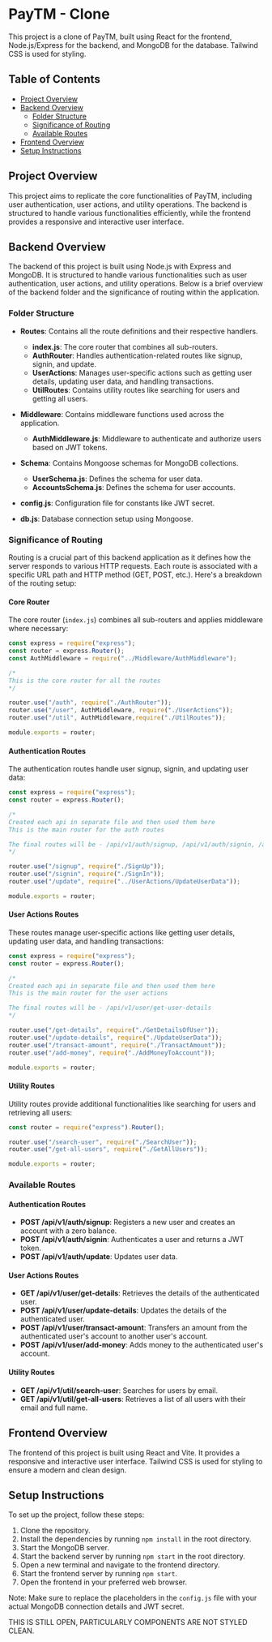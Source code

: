 # PayTM - Clone

This project is a clone of PayTM, built using React for the frontend, Node.js/Express for the backend, and MongoDB for the database. Tailwind CSS is used for styling.

## Table of Contents
- [Project Overview](#project-overview)
- [Backend Overview](#backend-overview)
  - [Folder Structure](#folder-structure)
  - [Significance of Routing](#significance-of-routing)
  - [Available Routes](#available-routes)
- [Frontend Overview](#frontend-overview)
- [Setup Instructions](#setup-instructions)

## Project Overview
This project aims to replicate the core functionalities of PayTM, including user authentication, user actions, and utility operations. The backend is structured to handle various functionalities efficiently, while the frontend provides a responsive and interactive user interface.

## Backend Overview

The backend of this project is built using Node.js with Express and MongoDB. It is structured to handle various functionalities such as user authentication, user actions, and utility operations. Below is a brief overview of the backend folder and the significance of routing within the application.

### Folder Structure

- **Routes**: Contains all the route definitions and their respective handlers.
  - **index.js**: The core router that combines all sub-routers.
  - **AuthRouter**: Handles authentication-related routes like signup, signin, and update.
  - **UserActions**: Manages user-specific actions such as getting user details, updating user data, and handling transactions.
  - **UtilRoutes**: Contains utility routes like searching for users and getting all users.

- **Middleware**: Contains middleware functions used across the application.
  - **AuthMiddleware.js**: Middleware to authenticate and authorize users based on JWT tokens.

- **Schema**: Contains Mongoose schemas for MongoDB collections.
  - **UserSchema.js**: Defines the schema for user data.
  - **AccountsSchema.js**: Defines the schema for user accounts.

- **config.js**: Configuration file for constants like JWT secret.
- **db.js**: Database connection setup using Mongoose.

### Significance of Routing

Routing is a crucial part of this backend application as it defines how the server responds to various HTTP requests. Each route is associated with a specific URL path and HTTP method (GET, POST, etc.). Here's a breakdown of the routing setup:

#### Core Router
The core router (`index.js`) combines all sub-routers and applies middleware where necessary:
```javascript:backend/Routes/index.js
const express = require("express");
const router = express.Router();
const AuthMiddleware = require("../Middleware/AuthMiddleware");

/*
This is the core router for all the routes
*/

router.use("/auth", require("./AuthRouter"));
router.use("/user", AuthMiddleware, require("./UserActions"));
router.use("/util", AuthMiddleware,require("./UtilRoutes"));

module.exports = router;
```

#### Authentication Routes
The authentication routes handle user signup, signin, and updating user data:
```javascript:backend/Routes/AuthRouter/index.js
const express = require("express");
const router = express.Router();

/*
Created each api in separate file and then used them here
This is the main router for the auth routes

The final routes will be - /api/v1/auth/signup, /api/v1/auth/signin, /api/v1/auth/update
*/

router.use("/signup", require("./SignUp"));
router.use("/signin", require("./SignIn"));
router.use("/update", require("../UserActions/UpdateUserData"));

module.exports = router;
```

#### User Actions Routes
These routes manage user-specific actions like getting user details, updating user data, and handling transactions:
```javascript:backend/Routes/UserActions/index.js
const express = require("express");
const router = express.Router();

/*
Created each api in separate file and then used them here
This is the main router for the user actions

The final routes will be - /api/v1/user/get-user-details
*/

router.use("/get-details", require("./GetDetailsOfUser"));
router.use("/update-details", require("./UpdateUserData"));
router.use("/transact-amount", require("./TransactAmount"));
router.use("/add-money", require("./AddMoneyToAccount"));

module.exports = router;
```

#### Utility Routes
Utility routes provide additional functionalities like searching for users and retrieving all users:
```javascript:backend/Routes/UtilRoutes/index.js
const router = require("express").Router();

router.use("/search-user", require("./SearchUser"));
router.use("/get-all-users", require("./GetAllUsers"));

module.exports = router;
```

### Available Routes

#### Authentication Routes
- **POST /api/v1/auth/signup**: Registers a new user and creates an account with a zero balance.
- **POST /api/v1/auth/signin**: Authenticates a user and returns a JWT token.
- **POST /api/v1/auth/update**: Updates user data.

#### User Actions Routes
- **GET /api/v1/user/get-details**: Retrieves the details of the authenticated user.
- **POST /api/v1/user/update-details**: Updates the details of the authenticated user.
- **POST /api/v1/user/transact-amount**: Transfers an amount from the authenticated user's account to another user's account.
- **POST /api/v1/user/add-money**: Adds money to the authenticated user's account.

#### Utility Routes
- **GET /api/v1/util/search-user**: Searches for users by email.
- **GET /api/v1/util/get-all-users**: Retrieves a list of all users with their email and full name.

## Frontend Overview

The frontend of this project is built using React and Vite. It provides a responsive and interactive user interface. Tailwind CSS is used for styling to ensure a modern and clean design.

## Setup Instructions

To set up the project, follow these steps:

1. Clone the repository.
2. Install the dependencies by running `npm install` in the root directory.
3. Start the MongoDB server.
4. Start the backend server by running `npm start` in the root directory.
5. Open a new terminal and navigate to the frontend directory.
6. Start the frontend server by running `npm start`.
7. Open the frontend in your preferred web browser.

Note: Make sure to replace the placeholders in the `config.js` file with your actual MongoDB connection details and JWT secret.


THIS IS STILL OPEN, PARTICULARLY COMPONENTS ARE NOT STYLED CLEAN.